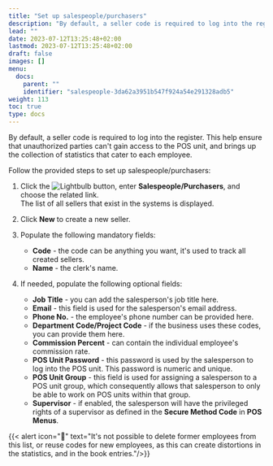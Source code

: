 ```yaml
---
title: "Set up salespeople/purchasers"
description: "By default, a seller code is required to log into the register. This help ensure that unauthorized parties can't gain access to the POS unit, and brings up the collection of statistics that cater to each employee."
lead: ""
date: 2023-07-12T13:25:48+02:00
lastmod: 2023-07-12T13:25:48+02:00
draft: false
images: []
menu:
  docs:
    parent: ""
    identifier: "salespeople-3da62a3951b547f924a54e291328adb5"
weight: 113
toc: true
type: docs
---
```


By default, a seller code is required to log into the register. This help ensure that unauthorized parties can't gain access to the POS unit, and brings up the collection of statistics that cater to each employee.

Follow the provided steps to set up salespeople/purchasers:

1. Click the ![Lightbulb](Lightbulb_icon.PNG) button, enter **Salespeople/Purchasers**, and choose the related link.   
   The list of all sellers that exist in the systems is displayed.
2. Click **New** to create a new seller. 
3. Populate the following mandatory fields: 
   - **Code** - the code can be anything you want, it's used to track all created sellers. 
   - **Name** - the clerk's name. 

4. If needed, populate the following optional fields: 
   - **Job Title** - you can add the salesperson's job title here.
   - **Email** - this field is used for the salesperson's email address.
   - **Phone No.** - the employee's phone number can be provided here.
   - **Department Code/Project Code** - if the business uses these codes, you can provide them here.
   - **Commission Percent** - can contain the individual employee's commission rate.
   - **POS Unit Password** - this password is used by the salesperson to log into the POS unit. This password is numeric and unique.
   - **POS Unit Group** - this field is used for assigning a salesperson to a POS unit group, which consequently allows that salesperson to only be able to work on POS units within that group. 
   - **Supervisor** - if enabled, the salesperson will have the privileged rights of a supervisor as defined in the **Secure Method Code** in **POS Menus**.

{{< alert icon="📝" text="It's not possible to delete former employees from this list, or reuse codes for new employees, as this can create distortions in the statistics, and in the book entries."/>}}
